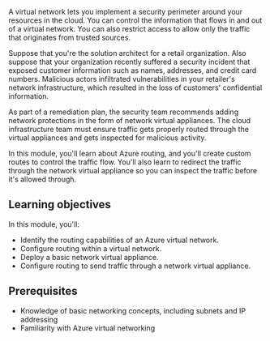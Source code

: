 A virtual network lets you implement a security perimeter around your resources in the cloud. You can control the information that flows in and out of a virtual network. You can also restrict access to allow only the traffic that originates from trusted sources.

Suppose that you're the solution architect for a retail organization. Also suppose that your organization recently suffered a security incident that exposed customer information such as names, addresses, and credit card numbers. Malicious actors infiltrated vulnerabilities in your retailer's network infrastructure, which resulted in the loss of customers' confidential information.

As part of a remediation plan, the security team recommends adding network protections in the form of network virtual appliances. The cloud infrastructure team must ensure traffic gets properly routed through the virtual appliances and gets inspected for malicious activity.

In this module, you'll learn about Azure routing, and you'll create custom routes to control the traffic flow. You'll also learn to redirect the traffic through the network virtual appliance so you can inspect the traffic before it's allowed through.

## Learning objectives

In this module, you'll:

- Identify the routing capabilities of an Azure virtual network.
- Configure routing within a virtual network.
- Deploy a basic network virtual appliance.
- Configure routing to send traffic through a network virtual appliance.

## Prerequisites

- Knowledge of basic networking concepts, including subnets and IP addressing
- Familiarity with Azure virtual networking
